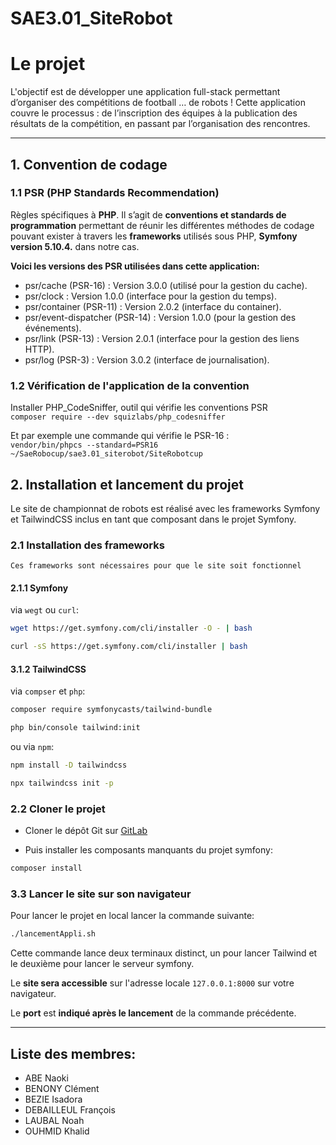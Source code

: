 # SAE3.01_SiteRobot

# Le projet
L'objectif est de développer une application full-stack permettant
d’organiser des compétitions de football … de robots !
Cette application couvre le processus : de l’inscription des
équipes à la publication des résultats de la compétition, en
passant par l’organisation des rencontres.

<hr>

## 1. Convention de codage  

### 1.1 PSR (PHP Standards Recommendation)
Règles spécifiques à **PHP**. Il s’agit de **conventions et standards de programmation** permettant de réunir les différentes méthodes de codage pouvant exister à travers les **frameworks** utilisés sous PHP, **Symfony version 5.10.4.** dans notre cas.  

**Voici les versions des PSR utilisées dans cette application:**

- psr/cache (PSR-16) : Version 3.0.0 (utilisé pour la gestion du cache).
-  psr/clock : Version 1.0.0 (interface pour la gestion du temps).
- psr/container (PSR-11) : Version 2.0.2 (interface du container).
- psr/event-dispatcher (PSR-14) : Version 1.0.0 (pour la gestion des événements).
- psr/link (PSR-13) : Version 2.0.1 (interface pour la gestion des liens HTTP).
- psr/log (PSR-3) : Version 3.0.2 (interface de journalisation).

### 1.2 Vérification de l'application de la convention

Installer PHP_CodeSniffer, outil qui vérifie les conventions PSR  
`composer require --dev squizlabs/php_codesniffer` 

Et par exemple une commande qui vérifie  le PSR-16 :  
`vendor/bin/phpcs --standard=PSR16 ~/SaeRobocup/sae3.01_siterobot/SiteRobotcup` 






## 2. Installation et lancement du projet

Le site de championnat de robots est réalisé avec les frameworks Symfony et TailwindCSS inclus en tant que composant dans le projet Symfony.

### 2.1 Installation des frameworks

`Ces frameworks sont nécessaires pour que le site soit fonctionnel`

#### 2.1.1 Symfony

 via `wegt` ou `curl`:

```bash
wget https://get.symfony.com/cli/installer -O - | bash

curl -sS https://get.symfony.com/cli/installer | bash
```

#### 3.1.2 TailwindCSS

via `compser` et `php`:

```bash
composer require symfonycasts/tailwind-bundle
```
```bash
php bin/console tailwind:init
```


ou via `npm`:

```bash
npm install -D tailwindcss
```

```bash
npx tailwindcss init -p
```

### 2.2 Cloner le projet


- Cloner le dépôt Git sur [GitLab](git@gitlab-ce.iut.u-bordeaux.fr:cbenony/sae3.01_siterobot.git)

- Puis installer les composants manquants du projet symfony:

```bash
composer install
```

### 3.3 Lancer le site sur son navigateur

Pour lancer le projet en local lancer la commande suivante:

```bash
./lancementAppli.sh
```
Cette commande lance deux terminaux distinct, un pour lancer Tailwind et le deuxième pour lancer le serveur symfony.

Le **site sera accessible** sur l'adresse locale `127.0.0.1:8000` sur votre navigateur.

Le **port** est **indiqué après le lancement** de la commande précédente.

<hr>

## Liste des membres:
- ABE Naoki
- BENONY Clément
- BEZIE Isadora
- DEBAILLEUL François
- LAUBAL Noah
- OUHMID Khalid